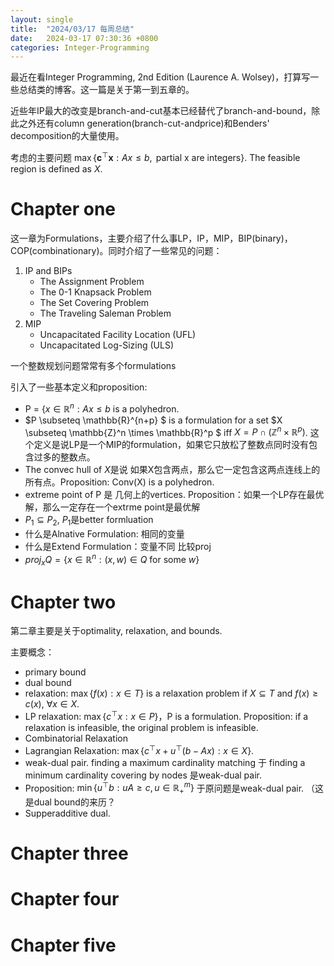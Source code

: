 ```yaml
---
layout: single
title:  "2024/03/17 每周总结"
date:   2024-03-17 07:30:36 +0800
categories: Integer-Programming
---
```

最近在看Integer Programming, 2nd Edition (Laurence A. Wolsey)，打算写一些总结类的博客。这一篇是关于第一到五章的。

近些年IP最大的改变是branch-and-cut基本已经替代了branch-and-bound，除此之外还有column generation(branch-cut-andprice)和Benders' decomposition的大量使用。 

考虑的主要问题
$\max\{ \mathbf{c}^{\top} \mathbf{x} : Ax \leq b,  \text{ partial x are integers} \}$. The feasible region is defined as $X$. 

# Chapter one
这一章为Formulations，主要介绍了什么事LP，IP，MIP，BIP(binary)，COP(combinationary)。同时介绍了一些常见的问题：
1. IP and BIPs 
    - The Assignment Problem
    - The 0-1 Knapsack Problem
    - The Set Covering Problem 
    - The Traveling Saleman Problem
2. MIP 
    - Uncapacitated Facility Location (UFL)
    - Uncapacitated Log-Sizing (ULS)


一个整数规划问题常常有多个formulations

引入了一些基本定义和proposition:
- P = $\{x \in \mathbb{R}^n : Ax \leq b$ is a polyhedron. 
- $P \subseteq \mathbb{R}^{n+p} $ is a formulation for a set $X \subseteq \mathbb{Z}^n \times \mathbb{R}^p $ iff $X = P \cap (\mathbb{Z}^n \times \mathbb{R}^p)$. 这个定义是说LP是一个MIP的formulation，如果它只放松了整数点同时没有包含过多的整数点。
- The convec hull of $X$是说 如果X包含两点，那么它一定包含这两点连线上的所有点。Proposition: Conv(X) is a polyhedron. 
- extreme point of P 是 几何上的vertices. Proposition：如果一个LP存在最优解，那么一定存在一个extrme point是最优解
- $P_1 \subseteq P_2$, $P_1$是better formluation
- 什么是Alnative Formulation: 相同的变量
- 什么是Extend Formulation：变量不同 比较proj
- $proj_x Q = \{ x\in \mathbb{R}^n : (x,w)\in Q \text{  for some  } w \}$



# Chapter two
第二章主要是关于optimality, relaxation, and bounds. 

主要概念：
- primary bound
- dual bound
- relaxation: $\max \{ f(x): x\in T \}$ is a relaxation problem if $X\subseteq T$ and $f(x) \geq c(x),\ \forall x \in X$. 
- LP relaxation: $\max \{ c^{\top} x: x\in P \}$，P is a formulation. Proposition: if a relaxation is infeasible, the original problem is infeasible. 
- Combinatorial Relaxation
- Lagrangian Relaxation: $\max \{ c^{\top} x + u^{\top}(b-Ax): x\in X \}$. 
- weak-dual pair. finding a maximum cardinality matching 于 finding a minimum cardinality covering by nodes 是weak-dual pair. 
- Proposition: $\min\{ u^{\top} b : uA \geq c, u\in \mathbb{R}^m_+ \}$ 于原问题是weak-dual pair. （这是dual bound的来历？
- Supperadditive dual. 



# Chapter three

# Chapter four

# Chapter five




[zhishi-1]: https://www.runoob.com/w3cnote/cpp-header.html 
[lp-dual]: https://en.wikipedia.org/wiki/Dual_linear_program
[cs]: https://www.matem.unam.mx/~omar/math340/comp-slack.html
[enum-class]: https://learn.microsoft.com/zh-cn/cpp/cpp/enumerations-cpp?view=msvc-170
[o-blog]: https://jiangshibiao.github.io/Vehicle-Routing-Problem/